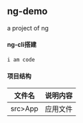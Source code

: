 ## ng-demo
a project of ng

#### ng-cli搭建

`i am code`

#### 项目结构
文件名|说明内容
--|:--:
src>App | 应用文件


